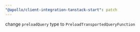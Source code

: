 ```yaml
---
"@apollo/client-integration-tanstack-start": patch
---
```


change `preloadQuery` type to `PreloadTransportedQueryFunction`
